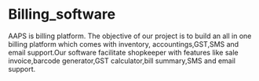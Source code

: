 # Billing_software
AAPS is billing platform. The objective of our project is to build an all in one billing platform which comes with inventory, accountings,GST,SMS and email support.Our software facilitate shopkeeper with features like sale invoice,barcode generator,GST calculator,bill summary,SMS and email support.
